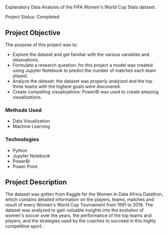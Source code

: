 # 
Explanatory Data Analysis of the FIFA Women's World Cup Stats dataset.

Project Status: Completed

## Project Objective
The purpose of this project was to:
* Explore the dataset and get familiar with the various variables and obsevations.
* Formulate a research question: for this project a model was created using Jupyter Notebook to predict the number of matches each team played.
* Analyze the dataset: the dataset was properly analyzed and the top three teams with the highest goals were discovered.
* Create compelling visualizations: PowerBi was used to create amazing visualizations.

### Methods Used
* Data Visualization
* Machine Learning

### Technologies
* Python
* Jupyter Notebook
* PowerBi
* Power Point

## Project Description
The dataset was gotten from Kaggle for the Women In Data Africa Datathon, which contains detailed information on the players, teams, matches and result of every Women's World Cup Tournament from 1991 to 2019. The dataset was analyzed to gain valuable insights into the evolution of women's soccer over the years, the performance of the top teams and players, and the strategies used by the coaches to succeed in this highly competitive sport.
